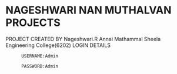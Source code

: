 # NAGESHWARI NAN MUTHALVAN PROJECTS
PROJECT CREATED BY
          Nageshwari.R
          Annai Mathammal Sheela                   Engineering College(6202)
LOGIN DETAILS

          USERNAME:Admin
          
          PASSWORD:Admin
